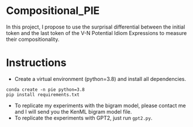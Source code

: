 # Compositional_PIE
In this project, I propose to use the surprisal differential between the initial token and the last token of the V-N Potential Idiom Expressions to measure their compositionality.

# Instructions
- Create a virtual environment (python=3.8) and install all dependencies.
```
conda create -n pie python=3.8
pip install requirements.txt
```
- To replicate my experiments with the bigram model, please contact me and I will send you the KenML bigram model file.
- To replicate the experiments with GPT2, just run ``gpt2.py``.



